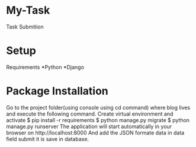 # My-Task
Task Submition
# Setup
Requirements *Python *Django
# Package Installation
Go to the project folder(using console using cd command) where blog lives and execute the following command.
Create virtual environment and activate 
$ pip install -r requirements 
$ python manage.py migrate 
$ python manage.py runserver 
The application will start automatically in your browser on http://localhost:8000
And add the JSON formate data in data field submit it is save in database.
